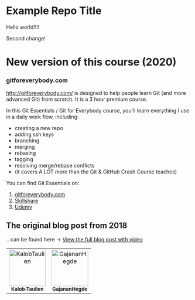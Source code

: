 # Example Repo Title
Hello world!!!! 

Second change!

# New version of this course (2020)
### gitforeverybody.com

http://gitforeverybody.com/ is designed to help people learn Git (and more advanced Git) from scratch. It is a 3 hour premium course.

In this Git Essentials / Git for Everybody course, you'll learn everything I use in a daily work flow, including:
* creating a new repo
* adding ssh keys
* branching
* merging 
* rebasing
* tagging
* resolving merge/rebase conflicts 
* (it covers A LOT more than the Git & GitHub Crash Course teaches)

You can find Git Essentials on:

1. [gitforeverybody.com](http://gitforeverybody.com/git-essentials)
2. [Skillshare](https://skl.sh/2viPzB9)
3. [Udemy](https://www.udemy.com/course/git-and-github-tutorial/?referralCode=91132F334DCD0CCAA250) 

## The original blog post from 2018
.. can be found here -> [View the full blog post with video](https://kalob.io/blog/getting-started-with-github/)

<!-- readme: contributors -start -->
<table>
<tr>
    <td align="center">
        <a href="https://github.com/KalobTaulien">
            <img src="https://avatars.githubusercontent.com/u/4743971?v=4" width="100;" alt="KalobTaulien"/>
            <br />
            <sub><b>Kalob Taulien</b></sub>
        </a>
    </td>
    <td align="center">
        <a href="https://github.com/GajananHegde">
            <img src="https://avatars.githubusercontent.com/u/100107148?v=4" width="100;" alt="GajananHegde"/>
            <br />
            <sub><b>GajananHegde</b></sub>
        </a>
    </td></tr>
</table>
<!-- readme: contributors -end -->
